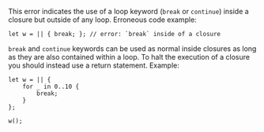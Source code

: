 This error indicates the use of a loop keyword (`break` or `continue`) inside a
closure but outside of any loop. Erroneous code example:

```compile_fail,E0267
let w = || { break; }; // error: `break` inside of a closure
```

`break` and `continue` keywords can be used as normal inside closures as long as
they are also contained within a loop. To halt the execution of a closure you
should instead use a return statement. Example:

```
let w = || {
    for _ in 0..10 {
        break;
    }
};

w();
```

